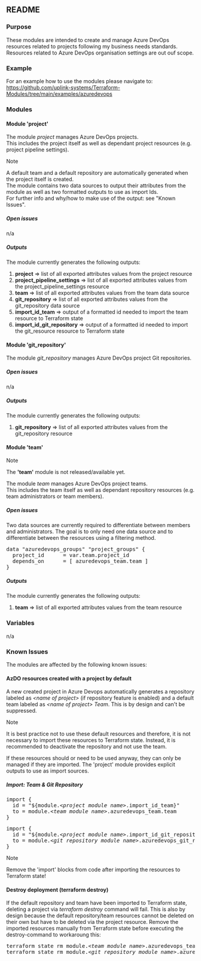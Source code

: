 ## README

### Purpose

These modules are intended to create and manage Azure DevOps resources related to projects following my business needs standards. Resources related to Azure DevOps organisation settings are out ouf scope.  

### Example

For an example how to use the modules please navigate to: https://github.com/uplink-systems/Terraform-Modules/tree/main/examples/azuredevops  

### Modules

#### Module 'project'

The module <i>project</i> manages Azure DevOps projects.  
This includes the project itself as well as dependant project resources (e.g. project pipeline settings).  

> [!NOTE]
> A default team and a default repository are automatically generated when the project itself is created.  
> The module contains two data sources to output their attributes from the module as well as two formatted outputs to use as import Ids.  
> For further info and why/how to make use of the output: see "Known Issues".  

##### Open issues

n/a  

##### Outputs

The module currently generates the following outputs:  

1) <b>project</b> => list of all exported attributes values from the project resource  
2) <b>project_pipeline_settings</b> => list of all exported attributes values from the project_pipeline_settings resource  
3) <b>team</b> => list of all exported attributes values from the team data source  
4) <b>git_repository</b> => list of all exported attributes values from the git_repository data source  
5) <b>import_id_team</b> => output of a formatted id needed to import the team resource to Terraform state  
6) <b>import_id_git_repository</b> => output of a formatted id needed to import the git_resource resource to Terraform state  


#### Module 'git_repository'

The module <i>git_repository</i> manages Azure DevOps project Git repositories.  

##### Open issues

n/a  

##### Outputs

The module currently generates the following outputs:  

1) <b>git_repository</b> => list of all exported attributes values from the git_repository resource  

#### Module 'team'

> [!NOTE]
> The <b>'team'</b> module is not released/available yet.  

The module <i>team</i> manages Azure DevOps project teams.  
This includes the team itself as well as dependant repository resources (e.g. team administrators or team members).  

##### Open issues

Two data sources are currently required to differentiate between members and administrators. The goal is to only need one data source and to differentiate between the resources using a filtering method.  

<pre>
data "azuredevops_groups" "project_groups" {
  project_id      = var.team.project_id
  depends_on      = [ azuredevops_team.team ]
}
</pre>

##### Outputs

The module currently generates the following outputs:  

1) <b>team</b> => list of all exported attributes values from the team resource  

### Variables

n/a

### Known Issues
 
The modules are affected by the following known issues:  
 
#### AzDO resources created with a project by default
 
A new created project in Azure Devops automatically generates a repository labeled as <i>&lt;name of project&gt;</i> (if repository feature is enabled) and a default team labeled as <i>&lt;name of project&gt; Team</i>. This is by design and can't be suppressed.

> [!NOTE]
> It is best practice not to use these default resources and therefore, it is not necessary to import these resources to Terraform state. Instead, it is recommended to deactivate the repository and not use the team.  

If these resources should or need to be used anyway, they can only be managed if they are imported. The 'project' module provides explicit outputs to use as import sources.  

##### Import: Team & Git Repository

<pre>
import {
  id = "${module.<i>&lt;project module name&gt;</i>.import_id_team}"
  to = module.<i>&lt;team module name&gt;</i>.azuredevops_team.team
}
</pre>

<pre>
import {
  id = "${module.<i>&lt;project module name&gt;</i>.import_id_git_repository}"
  to = module.<i>&lt;git repository module name&gt;</i>.azuredevops_git_repository.git_repository
}
</pre>

> [!NOTE]
> Remove the 'import' blocks from code after importing the resources to Terraform state!

#### Destroy deployment (terraform destroy)

If the default repository and team have been imported to Terraform state, deleting a project via <i>terraform destroy</i> command will fail. This is also by design because the default repository/team resources cannot be deleted on their own but have to be deleted via the project resource. Remove the imported resources manually from Terraform state before executing the destroy-command to workaroung this:  

<pre>
terraform state rm module.<i>&lt;team module name&gt;</i>.azuredevops_team.team
terraform state rm module.<i>&lt;git repository module name&gt;</i>.azuredevops_git_repository.git_repository
</pre>